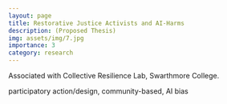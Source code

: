 ```yaml
---
layout: page
title: Restorative Justice Activists and AI-Harms  
description: (Proposed Thesis)
img: assets/img/7.jpg
importance: 3
category: research
---
```


Associated with Collective Resilience Lab, Swarthmore College.

participatory action/design, community-based, AI bias
